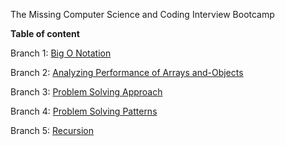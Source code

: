 The Missing Computer Science and Coding Interview Bootcamp

**Table of content**

Branch 1: [Big O Notation](https://github.com/ranibb/JavaScript-Algorithms-and-Data-Structures/tree/Big-O-Notation)

Branch 2: [Analyzing Performance of Arrays and-Objects](https://github.com/ranibb/JavaScript-Algorithms-and-Data-Structures/tree/Analyzing-Performance-of-Arrays-and-Objects)

Branch 3: [Problem Solving Approach](https://github.com/ranibb/JavaScript-Algorithms-and-Data-Structures/tree/Problem-Solving-Approach)

Branch 4: [Problem Solving Patterns](https://github.com/ranibb/JavaScript-Algorithms-and-Data-Structures/tree/Problem-Solving-Patterns)

Branch 5: [Recursion](https://github.com/ranibb/JavaScript-Algorithms-and-Data-Structures/tree/Recursion)